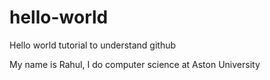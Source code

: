# hello-world
Hello world tutorial to understand github

My name is Rahul, I do computer science at Aston University
